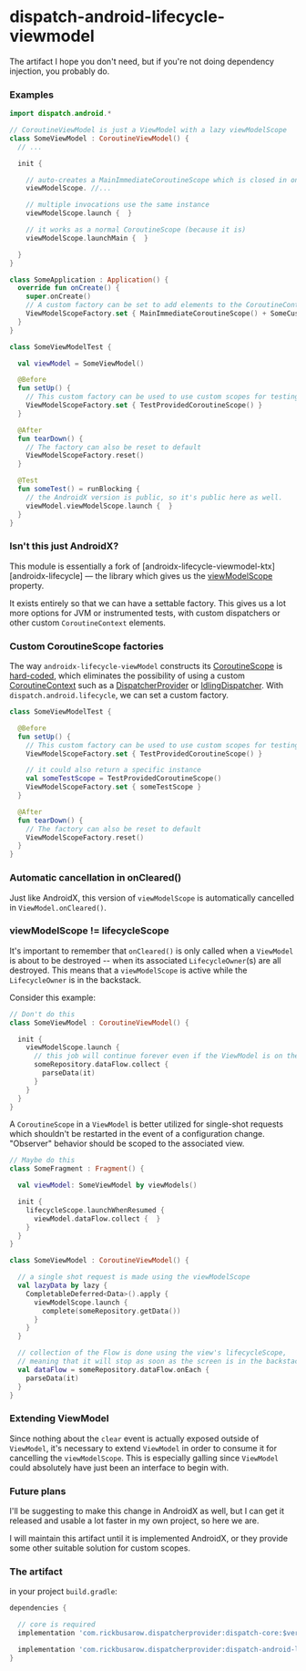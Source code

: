 # dispatch-android-lifecycle-viewmodel

The artifact I hope you don't need, but if you're not doing dependency injection, you probably do.

### Examples

```Kotlin
import dispatch.android.*

// CoroutineViewModel is just a ViewModel with a lazy viewModelScope
class SomeViewModel : CoroutineViewModel() {
  // ...

  init {

    // auto-creates a MainImmediateCoroutineScope which is closed in onCleared()
    viewModelScope. //...

    // multiple invocations use the same instance
    viewModelScope.launch {  }

    // it works as a normal CoroutineScope (because it is)
    viewModelScope.launchMain {  }

  }
}

class SomeApplication : Application() {
  override fun onCreate() {
    super.onCreate()
    // A custom factory can be set to add elements to the CoroutineContext
    ViewModelScopeFactory.set { MainImmediateCoroutineScope() + SomeCustomElement() }
  }
}

class SomeViewModelTest {

  val viewModel = SomeViewModel()

  @Before
  fun setUp() {
    // This custom factory can be used to use custom scopes for testing
    ViewModelScopeFactory.set { TestProvidedCoroutineScope() }
  }

  @After
  fun tearDown() {
    // The factory can also be reset to default
    ViewModelScopeFactory.reset()
  }

  @Test
  fun someTest() = runBlocking {
    // the AndroidX version is public, so it's public here as well.
    viewModel.viewModelScope.launch {  }
  }
}
```

### Isn't this just AndroidX?

This module is essentially a fork of [androidx-lifecycle-viewmodel-ktx][androidx-lifecycle] — the library which gives us the [viewModelScope][viewModelScope] property.

It exists entirely so that we can have a settable factory.  This gives us a lot more options for JVM or instrumented tests, with custom dispatchers or other custom `CoroutineContext` elements.

### Custom CoroutineScope factories

The way `androidx-lifecycle-viewModel` constructs its [CoroutineScope][coroutineScope] is [hard-coded][androidx-lifecycle-viewmodel-ktx], which eliminates the possibility of using a custom [CoroutineContext][coroutineContext] such as a [DispatcherProvider][dispatcherProvider] or [IdlingDispatcher][idlingDispatcher]. With `dispatch.android.lifecycle`, we can set a custom factory.

```Kotlin
class SomeViewModelTest {

  @Before
  fun setUp() {
    // This custom factory can be used to use custom scopes for testing
    ViewModelScopeFactory.set { TestProvidedCoroutineScope() }

    // it could also return a specific instance
    val someTestScope = TestProvidedCoroutineScope()
    ViewModelScopeFactory.set { someTestScope }
  }

  @After
  fun tearDown() {
    // The factory can also be reset to default
    ViewModelScopeFactory.reset()
  }
}
```

### Automatic cancellation in onCleared()

Just like AndroidX, this version of `viewModelScope` is automatically cancelled in `ViewModel.onCleared()`.

### viewModelScope != lifecycleScope

It's important to remember that `onCleared()` is only called when a `ViewModel` is about to be destroyed -- when its associated `LifecycleOwner`(s) are all destroyed.  This means that a `viewModelScope` is active while the `LifecycleOwner` is in the backstack.

Consider this example:

```Kotlin
// Don't do this
class SomeViewModel : CoroutineViewModel() {

  init {
    viewModelScope.launch {
      // this job will continue forever even if the ViewModel is on the backstack.
      someRepository.dataFlow.collect {
        parseData(it)
      }
    }
  }
}
```

A `CoroutineScope` in a `ViewModel` is better utilized for single-shot requests which shouldn't be restarted in the event of a configuration change.  "Observer" behavior should be scoped to the associated view.

```Kotlin
// Maybe do this
class SomeFragment : Fragment() {

  val viewModel: SomeViewModel by viewModels()

  init {
    lifecycleScope.launchWhenResumed {
      viewModel.dataFlow.collect {  }
    }
  }
}

class SomeViewModel : CoroutineViewModel() {

  // a single shot request is made using the viewModelScope
  val lazyData by lazy {
    CompletableDeferred<Data>().apply {
      viewModelScope.launch {
        complete(someRepository.getData())
      }
    }
  }

  // collection of the Flow is done using the view's lifecycleScope,
  // meaning that it will stop as soon as the screen is in the backstack
  val dataFlow = someRepository.dataFlow.onEach {
    parseData(it)
  }
}

```

### Extending ViewModel

Since nothing about the `clear` event is actually exposed outside of `ViewModel`, it's necessary to extend `ViewModel` in order to consume it for cancelling the `viewModelScope`.  This is especially galling since `ViewModel` could absolutely have just been an interface to begin with.

### Future plans

I'll be suggesting to make this change in AndroidX as well, but I can get it released and usable a lot faster in my own project, so here we are.

I will maintain this artifact until it is implemented AndroidX, or they provide some other suitable solution for custom scopes.

### The artifact

in your project `build.gradle`:

```Groovy
dependencies {

  // core is required
  implementation 'com.rickbusarow.dispatcherprovider:dispatch-core:$version'

  implementation 'com.rickbusarow.dispatcherprovider:dispatch-android-lifecycle-viewModel:$version'
}
```

[androidx-lifecycle-viewmodel-ktx]: https://cs.android.com/androidx/platform/frameworks/support/+/androidx-master-dev:lifecycle/lifecycle-viewmodel-ktx/src/main/java/androidx/lifecycle/ViewModel.kt;l=42
[viewModelScope]: https://developer.android.com/topic/libraries/architecture/coroutines#viewmodelscope
[coroutineContext]: https://kotlinlang.org/api/latest/jvm/stdlib/kotlin.coroutines/-coroutine-context/
[coroutineScope]: https://kotlin.github.io/kotlinx.coroutines/kotlinx-coroutines-core/kotlinx.coroutines/coroutine-scope.html
[flow.conflate]: https://github.com/Kotlin/kotlinx.coroutines/blob/master/docs/flow.md#conflation
[lifecycle.java]: https://cs.android.com/androidx/platform/frameworks/support/+/androidx-master-dev:lifecycle/lifecycle-common/src/main/java/androidx/lifecycle/Lifecycle.java
[idlingDispatcher]: https://github.com/RBusarow/Dispatch/blob/dev/dispatch-android-espresso/src/main/java/dispatch/test/android/IdlingDispatcher.kt
[channel]: https://kotlin.github.io/kotlinx.coroutines/kotlinx-coroutines-core/kotlinx.coroutines.channels/-channel/
[pausingDispatcher]: https://cs.android.com/androidx/platform/frameworks/support/+/androidx-master-dev:lifecycle/lifecycle-runtime-ktx/src/main/java/androidx/lifecycle/PausingDispatcher.kt
[b/146370660]: https://issuetracker.google.com/issues/146370660
[dispatcherProvider]: ../docs/kdoc/core/dispatch.core/-dispatcher-provider.md
